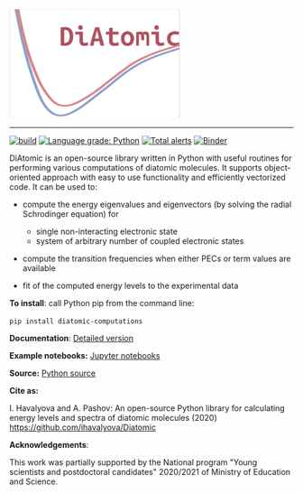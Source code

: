 <img src="https://github.com/ihavalyova/DiAtomic/blob/master/doc/logo_new.png" width="60%" height="50%">

---

[![build](https://github.com/ihavalyova/DiAtomic/workflows/build/badge.svg?branch=master)](https://github.com/ihavalyova/DiAtomic/actions)
[![Language grade: Python](https://img.shields.io/lgtm/grade/python/g/ihavalyova/DiAtomic.svg?logo=lgtm&logoWidth=18)](https://lgtm.com/projects/g/ihavalyova/DiAtomic/context:python)
[![Total alerts](https://img.shields.io/lgtm/alerts/g/ihavalyova/DiAtomic.svg?logo=lgtm&logoWidth=18)](https://lgtm.com/projects/g/ihavalyova/DiAtomic/alerts/)
[![Binder](https://mybinder.org/badge_logo.svg)](https://mybinder.org/v2/gh/ihavalyova/DiAtomic/master)

<!-- https://mybinder.org/v2/gh/ihavalyova/DiAtomic/master -->

DiAtomic is an open-source library written in Python with useful routines for performing various computations of diatomic molecules. It supports object-oriented approach with easy to use functionality and efficiently vectorized code. It can be used to:
- compute the energy eigenvalues and eigenvectors (by solving the radial Schrodinger equation) for
  - single non-interacting electronic state
  - system of arbitrary number of coupled electronic states

- compute the transition frequencies when either PECs or term values are available
- fit of the computed energy levels to the experimental data

**To install**: call Python pip from the command line:

```pip install diatomic-computations```

**Documentation**: <a href="https://github.com/ihavalyova/DiAtomic/blob/master/doc/Diatomic.md" target="_blank">Detailed version</a>

**Example notebooks:** <a href="https://github.com/ihavalyova/DiAtomic/blob/master/doc/" target="_blank">Jupyter notebooks</a>

**Source:** <a href="https://github.com/ihavalyova/DiAtomic/tree/master/diatomic" target="_blank">Python source</a>

**Cite as:**

I. Havalyova and A. Pashov: Аn open-source Python library for calculating energy levels and spectra of diatomic molecules (2020) https://github.com/ihavalyova/Diatomic

**Acknowledgements**:

This work was partially supported by the National program "Young scientists and postdoctoral candidates" 2020/2021 of Ministry of Education and Science.
